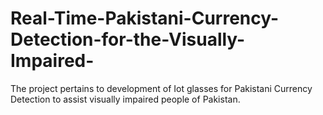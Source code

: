 # Real-Time-Pakistani-Currency-Detection-for-the-Visually-Impaired-
The project pertains to development of Iot glasses for Pakistani Currency Detection to assist visually impaired people of Pakistan.

